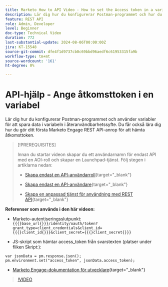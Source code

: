 ```yaml
---
title: Marketo How to API Video - How to set the Access token in a variable
description: Lär dig hur du konfigurerar Postman-programmet och hur du använder variabler för att spara data i variabeln i återanvändbarhetssyfte.
feature: REST API
role: Admin, Developer
level: Beginner
doc-type: Technical Video
duration: 772
last-substantial-update: 2024-08-06T00:00:00Z
jira: KT-15548
source-git-commit: dfe4f1d9737cb0c69bbd96aedf6c61953315fa9b
workflow-type: tm+mt
source-wordcount: '161'
ht-degree: 0%

---
```



# API-hjälp - Ange åtkomsttoken i en variabel

Lär dig hur du konfigurerar Postman-programmet och använder variabler för att spara data i variabeln i återanvändbarhetssyfte. Du får också lära dig hur du gör ditt första Marketo Engage REST API-anrop för att hämta åtkomsttoken.

>[!PREREQUISITES]
>
>Innan du startar videon skapar du ett användarnamn för endast API med en AOI-roll och skapar en Launchpad-tjänst. Följ stegen i artiklarna nedan:
>
>* [Skapa endast en API-användarroll](https://experienceleague.adobe.com/en/docs/marketo/using/product-docs/administration/users-and-roles/create-an-api-only-user-role){target="_blank"}
>
>* [Skapa endast en API-användare](https://experienceleague.adobe.com/en/docs/marketo/using/product-docs/administration/users-and-roles/create-an-api-only-user){target="_blank"}
>
>* [Skapa en anpassad tjänst för användning med REST API](https://experienceleague.adobe.com/en/docs/marketo/using/product-docs/administration/additional-integrations/create-a-custom-service-for-use-with-rest-api){target="_blank"}

**Referenser som används i den här videon:**

* Marketo-autentiseringsslutpunkt: `{{{}base_url{}}}/identity/oauth/token?grant_type=client_credentials&client_id={{{}client_id{}}}&client_secret={{{}client_secret{}}}`

* JS-skript som hämtar access_token från svarstexten (platser under fliken Skript:):

```
var jsonData = pm.response.json();
pm.environment.set("access_token", jsonData.access_token);
```

* [Marketo Engage-dokumentation för utvecklare](https://experienceleague.adobe.com/en/docs/marketo-developer/marketo/rest/authentication){target="_blank"}

>[!VIDEO](https://video.tv.adobe.com/v/3429275/?learn=on)
